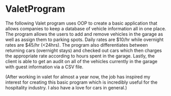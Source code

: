 # ValetProgram
The following Valet program uses OOP to create a basic application that allows companies to keep a database of vehicle information all in one place. The program allows the users to add and remove vehicles in the garage as well as assign them to parking spots. Daily rates are $10/hr while overnight rates are $45/hr (<24hrs). The program also differentiates between returning cars (overnight stays) and checked out cars which then charges the appropriate rate according to hours spent in the garage. Lastly, the client is able to get an audit on all of the vehicles currently in the garage with guest information via a CSV file.

(After working in valet for almost a year now, the job has inspired my interest for creating this basic program which is incredibly useful for the hospitality industry. I also have a love for cars in general.)
